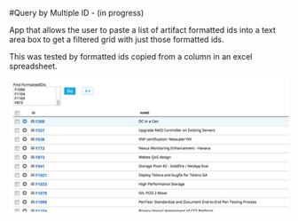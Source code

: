 #Query by Multiple ID  - (in progress)

App that allows the user to paste a list of artifact formatted ids into a text area box to get a filtered
grid with just those formatted ids.

This was tested by formatted ids copied from a column in an excel spreadsheet.

![ScreenShot](/images/query-by-multiple-ids.png)